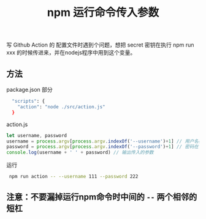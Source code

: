 ﻿---
slug: npm-pass-params
title: npm 运行命令传入参数
authors: cxOrz
tags: [js, nodejs]
---

写 Github Action 的 配置文件时遇到个问题，想把 secret 密钥在执行 npm run xxx 的时候传进来，并在nodejs程序中用到这个变量。

## 方法

package.json 部分

```bash
  "scripts": {
    "action": "node ./src/action.js"
  }
```

action.js
```javascript
let username, password
username = process.argv[process.argv.indexOf('--username')+1] // 用户名在 --username 后面
password = process.argv[process.argv.indexOf('--password')+1] // 密码在 --password 后面
console.log(username + ' ' + password) // 输出传入的参数
```

<!--truncate-->

运行

```bash
 npm run action -- --username 111 --password 222
```

## 注意：不要漏掉运行npm命令时中间的 `--` 两个相邻的短杠
